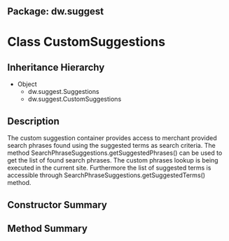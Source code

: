## Package: dw.suggest

# Class CustomSuggestions

## Inheritance Hierarchy

- Object
  - dw.suggest.Suggestions
  - dw.suggest.CustomSuggestions

## Description

The custom suggestion container provides access to merchant provided search phrases found using the suggested terms as search criteria. The method SearchPhraseSuggestions.getSuggestedPhrases() can be used to get the list of found search phrases. The custom phrases lookup is being executed in the current site. Furthermore the list of suggested terms is accessible through SearchPhraseSuggestions.getSuggestedTerms() method.

## Constructor Summary

## Method Summary